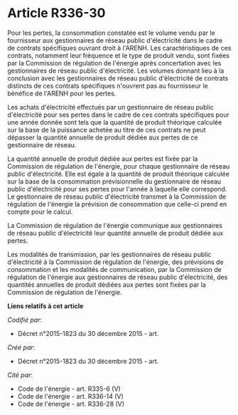 # Article R336-30

Pour les pertes, la consommation constatée est le volume vendu par le fournisseur aux gestionnaires de réseau public
d'électricité dans le cadre de contrats spécifiques ouvrant droit à l'ARENH. Les caractéristiques de ces contrats, notamment
leur fréquence et le type de produit vendu, sont fixées par la Commission de régulation de l'énergie après concertation avec
les gestionnaires de réseau public d'électricité. Les volumes donnant lieu à la conclusion avec les gestionnaires de réseau
public d'électricité de contrats distincts de ces contrats spécifiques n'ouvrent pas au fournisseur le bénéfice de l'ARENH
pour les pertes.

Les achats d'électricité effectués par un gestionnaire de réseau public d'électricité pour ses pertes dans le cadre de ces
contrats spécifiques pour une année donnée sont tels que la quantité de produit théorique calculée sur la base de la
puissance achetée au titre de ces contrats ne peut dépasser la quantité annuelle de produit dédiée aux pertes de ce
gestionnaire de réseau.

La quantité annuelle de produit dédiée aux pertes est fixée par la Commission de régulation de l'énergie, pour chaque
gestionnaire de réseau public d'électricité. Elle est égale à la quantité de produit théorique calculée sur la base de la
consommation prévisionnelle du gestionnaire de réseau public d'électricité pour ses pertes pour l'année à laquelle elle
correspond. Le gestionnaire de réseau public d'électricité transmet à la Commission de régulation de l'énergie la prévision
de consommation que celle-ci prend en compte pour le calcul.

La Commission de régulation de l'énergie communique aux gestionnaires de réseau public d'électricité leur quantité annuelle
de produit dédiée aux pertes.

Les modalités de transmission, par les gestionnaires de réseau public d'électricité à la Commission de régulation de
l'énergie, des prévisions de consommation et les modalités de communication, par la Commission de régulation de l'énergie aux
gestionnaires de réseau public d'électricité, des quantités annuelles de produit dédiées aux pertes sont fixées par la
Commission de régulation de l'énergie.

**Liens relatifs à cet article**

_Codifié par_:

  - Décret n°2015-1823 du 30 décembre 2015 - art.

_Créé par_:

  - Décret n°2015-1823 du 30 décembre 2015 - art.

_Cité par_:

  - Code de l'énergie - art. R335-6 (V)
  - Code de l'énergie - art. R336-14 (V)
  - Code de l'énergie - art. R336-28 (V)
